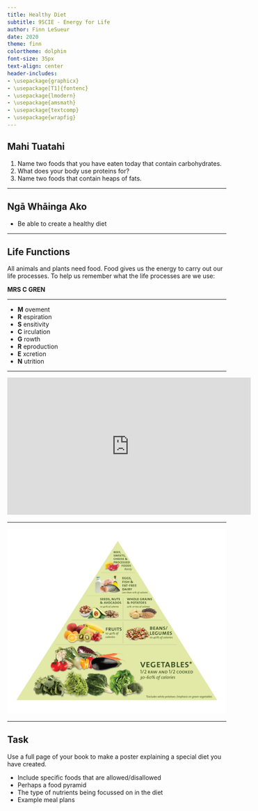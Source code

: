 ```yaml
---
title: Healthy Diet
subtitle: 9SCIE - Energy for Life
author: Finn LeSueur
date: 2020
theme: finn
colortheme: dolphin
font-size: 35px
text-align: center
header-includes:
- \usepackage{graphicx}
- \usepackage[T1]{fontenc}
- \usepackage{lmodern}
- \usepackage{amsmath}
- \usepackage{textcomp}
- \usepackage{wrapfig}
---
```


## Mahi Tuatahi

1. Name two foods that you have eaten today that contain carbohydrates.
2. What does your body use proteins for?
3. Name two foods that contain heaps of fats.

---

## Ngā Whāinga Ako

- Be able to create a healthy diet

---

## Life Functions

All animals and plants need food. Food gives us the energy to carry out our life processes. To help us remember what the life processes are we use:

__MRS C GREN__

---

- __M__ ovement
- __R__ espiration
- __S__ ensitivity
- __C__ irculation
- __G__ rowth
- __R__ eproduction
- __E__ xcretion
- __N__ utrition

---

<iframe width="560" height="315" src="https://www.youtube.com/embed/cQPVXrV0GNA" frameborder="0" allow="accelerometer; autoplay; encrypted-media; gyroscope; picture-in-picture" allowfullscreen></iframe>

---

![](../assets/healthy_diet-food-pyramid.png)

---

## Task

Use a full page of your book to make a poster explaining a special diet you have created.

- Include specific foods that are allowed/disallowed
- Perhaps a food pyramid
- The type of nutrients being focussed on in the diet
- Example meal plans
